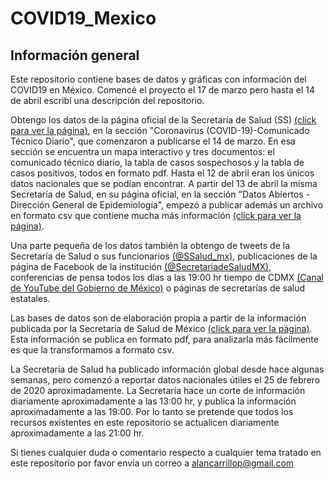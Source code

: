 # COVID19_Mexico

## Información general

Este repositorio contiene bases de datos y gráficas con información del COVID19 en México. Comencé el proyecto el 17 de marzo pero hasta el 14 de abril escribí una descripción del repositorio.

Obtengo los datos de la página oficial de la Secretaría de Salud (SS) [(click para ver la página)](https://www.gob.mx/salud/es/archivo/documentos), en la sección "Coronavirus (COVID-19)-Comunicado Técnico Diario", que comenzaron a publicarse el 14 de marzo. En esa sección se encuentra un mapa interactivo y tres documentos: el comunicado técnico diario, la tabla de casos sospechosos y la tabla de casos positivos, todos en formato pdf. Hasta el 12 de abril eran los únicos datos nacionales que se podían encontrar. A partir del 13 de abril la misma Secretaría de Salud, en su página oficial, en la sección "Datos Abiertos - Dirección General de Epidemiología", empezó a publicar además un archivo en formato csv que contiene mucha más información [(click para ver la página)](https://www.gob.mx/salud/es/archivo/documentos).

Una parte pequeña de los datos también la obtengo de tweets de la Secretaría de Salud o sus funcionarios [(@SSalud_mx)](https://twitter.com/SSalud_mx), publicaciones de la página de Facebook de la institución [(@SecretariadeSaludMX)](https://www.facebook.com/SecretariadeSaludMX/), conferencias de pensa todos los días a las 19:00 hr tiempo de CDMX [(Canal de YouTube del Gobierno de México)](https://www.youtube.com/playlist?list=PL-wEE8VmWaJ1XfDoFFkVfxuwVRgBMIiNO) o páginas de secretarías de salud estatales.







Las bases de datos son de elaboración propia a partir de la información publicada por la Secretaría de Salud de México [(click para ver la página)](https://www.gob.mx/salud/es/archivo/documentos). Esta información se publica en formato pdf, para analizarla más fácilmente es que la transformamos a formato csv.

La Secretaría de Salud ha publicado información global desde hace algunas semanas, pero comenzó a reportar datos nacionales útiles el 25 de febrero de 2020 aproximadamente. La Secretaría hace un corte de información diariamente aproximadamente a las 13:00 hr, y publica la información aproximadamente a las 19:00. Por lo tanto se pretende que todos los recursos existentes en este repositorio se actualicen diariamente aproximadamente a las 21:00 hr.

Si tienes cualquier duda o comentario respecto a cualquier tema tratado en este repositorio por favor envía un correo a alancarrillop@gmail.com
